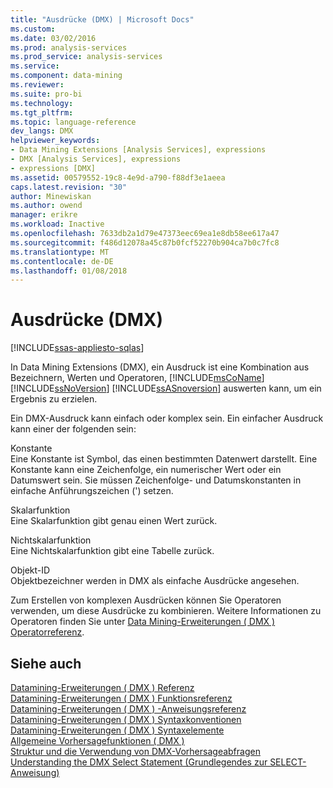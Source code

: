 ```yaml
---
title: "Ausdrücke (DMX) | Microsoft Docs"
ms.custom: 
ms.date: 03/02/2016
ms.prod: analysis-services
ms.prod_service: analysis-services
ms.service: 
ms.component: data-mining
ms.reviewer: 
ms.suite: pro-bi
ms.technology: 
ms.tgt_pltfrm: 
ms.topic: language-reference
dev_langs: DMX
helpviewer_keywords:
- Data Mining Extensions [Analysis Services], expressions
- DMX [Analysis Services], expressions
- expressions [DMX]
ms.assetid: 00579552-19c8-4e9d-a790-f88df3e1aeea
caps.latest.revision: "30"
author: Minewiskan
ms.author: owend
manager: erikre
ms.workload: Inactive
ms.openlocfilehash: 7633db2a1d79e47373eec69ea1e8db58ee617a47
ms.sourcegitcommit: f486d12078a45c87b0fcf52270b904ca7b0c7fc8
ms.translationtype: MT
ms.contentlocale: de-DE
ms.lasthandoff: 01/08/2018
---
```

# <a name="expressions-dmx"></a>Ausdrücke (DMX)
[!INCLUDE[ssas-appliesto-sqlas](../includes/ssas-appliesto-sqlas.md)]

  In Data Mining Extensions (DMX), ein Ausdruck ist eine Kombination aus Bezeichnern, Werten und Operatoren, [!INCLUDE[msCoName](../includes/msconame-md.md)] [!INCLUDE[ssNoVersion](../includes/ssnoversion-md.md)] [!INCLUDE[ssASnoversion](../includes/ssasnoversion-md.md)] auswerten kann, um ein Ergebnis zu erzielen.  
  
 Ein DMX-Ausdruck kann einfach oder komplex sein. Ein einfacher Ausdruck kann einer der folgenden sein:  
  
 Konstante  
 Eine Konstante ist Symbol, das einen bestimmten Datenwert darstellt. Eine Konstante kann eine Zeichenfolge, ein numerischer Wert oder ein Datumswert sein. Sie müssen Zeichenfolge- und Datumskonstanten in einfache Anführungszeichen (') setzen.  
  
 Skalarfunktion  
 Eine Skalarfunktion gibt genau einen Wert zurück.  
  
 Nichtskalarfunktion  
 Eine Nichtskalarfunktion gibt eine Tabelle zurück.  
  
 Objekt-ID  
 Objektbezeichner werden in DMX als einfache Ausdrücke angesehen.  
  
 Zum Erstellen von komplexen Ausdrücken können Sie Operatoren verwenden, um diese Ausdrücke zu kombinieren. Weitere Informationen zu Operatoren finden Sie unter [Data Mining-Erweiterungen &#40; DMX &#41; Operatorreferenz](../dmx/data-mining-extensions-dmx-operator-reference.md).  
  
## <a name="see-also"></a>Siehe auch  
 [Datamining-Erweiterungen &#40; DMX &#41; Referenz](../dmx/data-mining-extensions-dmx-reference.md)   
 [Datamining-Erweiterungen &#40; DMX &#41; Funktionsreferenz](../dmx/data-mining-extensions-dmx-function-reference.md)   
 [Datamining-Erweiterungen &#40; DMX &#41; -Anweisungsreferenz](../dmx/data-mining-extensions-dmx-statements.md)   
 [Datamining-Erweiterungen &#40; DMX &#41; Syntaxkonventionen](../dmx/data-mining-extensions-dmx-syntax-conventions.md)   
 [Datamining-Erweiterungen &#40; DMX &#41; Syntaxelemente](../dmx/data-mining-extensions-dmx-syntax-elements.md)   
 [Allgemeine Vorhersagefunktionen &#40; DMX &#41;](../dmx/general-prediction-functions-dmx.md)   
 [Struktur und die Verwendung von DMX-Vorhersageabfragen](../dmx/structure-and-usage-of-dmx-prediction-queries.md)   
 [Understanding the DMX Select Statement (Grundlegendes zur SELECT-Anweisung)](../dmx/understanding-the-dmx-select-statement.md)  
  
  
